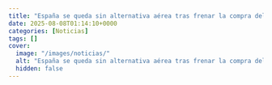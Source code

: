 ```yaml
---
title: "España se queda sin alternativa aérea tras frenar la compra del F-35B a EEUU - sin cazas hasta tener un nuevo portaviones"
date: 2025-08-08T01:14:10+0000
categories: [Noticias]
tags: []
cover:
  image: "/images/noticias/"
  alt: "España se queda sin alternativa aérea tras frenar la compra del F-35B a EEUU - sin cazas hasta tener un nuevo portaviones"
  hidden: false
---
```



